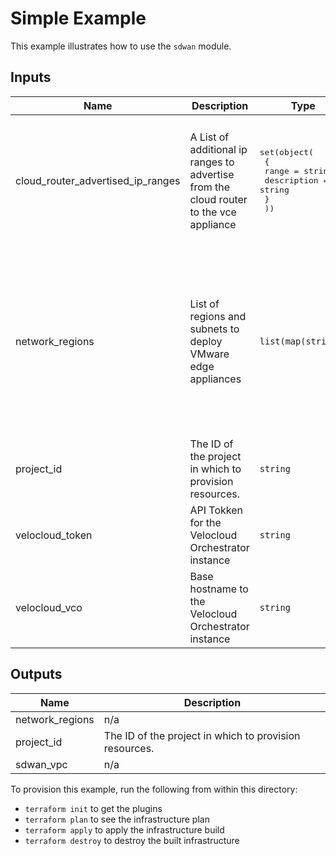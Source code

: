# Simple Example

This example illustrates how to use the `sdwan` module.

<!-- BEGINNING OF PRE-COMMIT-TERRAFORM DOCS HOOK -->
## Inputs

| Name | Description | Type | Default | Required |
|------|-------------|------|---------|:--------:|
| cloud\_router\_advertised\_ip\_ranges | A List of additional ip ranges to advertise from the cloud router to the vce appliance | <pre>set(object(<br>    {<br>      range       = string<br>      description = string<br>    }<br>  ))</pre> | <pre>[<br>  {<br>    "description": "10.128 route",<br>    "range": "10.128.0.0/24"<br>  },<br>  {<br>    "description": "",<br>    "range": "10.254.0.0/16"<br>  }<br>]</pre> | no |
| network\_regions | List of regions and subnets to deploy VMware edge appliances | `list(map(string))` | <pre>[<br>  {<br>    "inet_subnet": "192.168.20.0/24",<br>    "lan_subnet": "10.0.10.0/24",<br>    "mgmt_subnet": "192.168.10.0/24",<br>    "name": "us-central1"<br>  },<br>  {<br>    "inet_subnet": "192.168.21.0/24",<br>    "lan_subnet": "10.0.11.0/24",<br>    "mgmt_subnet": "192.168.11.0/24",<br>    "name": "us-west2"<br>  }<br>]</pre> | no |
| project\_id | The ID of the project in which to provision resources. | `string` | n/a | yes |
| velocloud\_token | API Tokken for the Velocloud Orchestrator instance | `string` | n/a | yes |
| velocloud\_vco | Base hostname to the Velocloud Orchestrator instance | `string` | n/a | yes |

## Outputs

| Name | Description |
|------|-------------|
| network\_regions | n/a |
| project\_id | The ID of the project in which to provision resources. |
| sdwan\_vpc | n/a |

<!-- END OF PRE-COMMIT-TERRAFORM DOCS HOOK -->

To provision this example, run the following from within this directory:
- `terraform init` to get the plugins
- `terraform plan` to see the infrastructure plan
- `terraform apply` to apply the infrastructure build
- `terraform destroy` to destroy the built infrastructure

